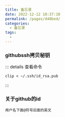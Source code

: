 ```yaml
---
title: 备忘录
date: 2022-12-12 18:37:10
permalink: /pages/d40bed/
categories:
  - 备忘录
tags:
  - 
---
```

### githubssh拷贝秘钥
::: details 查看命令
```
clip < ~/.ssh/id_rsa.pub
```
:::

### 关于github的id
```
用户名下面@符号后面的英文
```